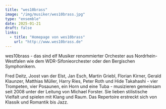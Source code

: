 ```yaml
---
title: "wes10brass"
image: "/img/musiker/wes10brass.jpg"
type: "ensemble"
date: 2025-01-21
draft: false
links:
  - title: "Homepage von wes10brass"
    url: "http://www.wes10brass.de"
---
```


wes10brass - das sind elf Musiker renommierter Orchester aus Nordrhein-Westfalen wie dem WDR-Sifonieorchester oder den Bergischen Symphonikern.

Fred Deitz, Joost van der Elst, Jan Esch, Martin Griebl, Florian Kirner, Gerald Klaunzer, Matthias Müller, Harry Ries, Peter Roth und Hide Takahashi - vier Trompeten, vier Posaunen, ein Horn und eine Tuba - musizieren gemeinsam seit 2008 unter der Leitung von Michael Forster. Sie lieben stilistische Vielfalt und spielen mit Klang und Raum. Das Repertoire erstreckt sich von Klassik und Romantik bis Jazz.